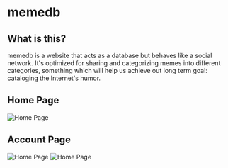 # memedb

## What is this?

memedb is a website that acts as a database but behaves like a social network. It's optimized for sharing and categorizing memes into different categories, something which will help us achieve out long term goal: cataloging the Internet's humor.

## Home Page
![Home Page](https://i.imgur.com/YJY6Awz.png)
## Account Page
![Home Page](https://i.imgur.com/kuuM0Ak.png)
![Home Page](https://i.imgur.com/fz2mmRQ.png)
